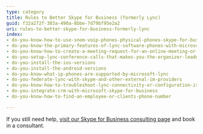 ```yaml
---
type: category
title: Rules to Better Skype for Business (formerly Lync)
guid: f32a272f-303a-490a-8bbe-7d79bf95e2a2
uri: rules-to-better-skype-for-business-formerly-lync
index:
- do-you-know-how-to-use-snom-voip-phones-physical-phones-skype-for-business
- do-you-know-the-primary-features-of-lync-software-phones-with-microsoft-lync
- do-you-know-how-to-create-a-meeting-request-for-an-online-meeting-or-conference-call
- do-you-setup-lync-conference-calls-that-makes-you-the-organizer-leader-presenter
- do-you-install-the-ios-versions
- do-you-install-the-android-versions
- do-you-know-what-ip-phones-are-supported-by-microsoft-lync
- do-you-federate-lync-with-skype-and-other-external-im-providers
- do-you-know-how-to-troubleshoot-lync-connectivity-or-configuration-issues
- do-you-integrate-crm-with-microsoft-skype-for-business
- do-you-know-how-to-find-an-employee-or-clients-phone-number

---
```

If you still need help, [visit our Skype for Business consulting page](https&#58;//www.ssw.com.au/ssw/Consulting/Skype-for-Business.aspx) and book in a consultant.

